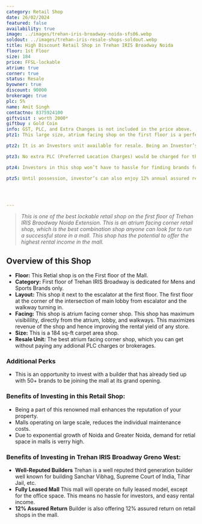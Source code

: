 ```yaml
---
category: Retail Shop
date: 26/02/2024
featured: false
availability: true
image: ../images/trehan-iris-broadway-noida-sfs06.webp
soldout: ../images/trehan-iris-resale-shops-soldout.webp
title: High Discount Retail Shop in Trehan IRIS Broadway Noida
floor: 1st Floor
size: 184
price: FFSL-lockable
atrium: true
corner: true
status: Resale
byowner: true
discount: 90000
brokerage: true
plc: 5%
name: Amit Singh
contactno: 8375924100
giftvisit : worth 2000*
giftbuy : Gold Coin
info: GST, PLC, and Extra Changes is not included in the price above.
ptz1: This large size, atrium facing shop on the first floor is a perfect match for an established mens and sports brand. Trehan already has tied up with multiple such brand for renting shops upon opening.

ptz2: It is an Investors unit available for resale. Being an Investor’s unit being directly sold, there won’t be any brokerage included in the price.

ptz3: No extra PLC (Preferred Location Charges) would be charged for this shop even though the shop is atrium facing and right beside the escalators.

ptz4: Investors in this shop won’t have to hassle for finding brands for renting the shop to, this hassle will be taken care by the builder only.

ptz5: Until possession, investor’s can also enjoy 12% annual assured return by the builder.




---
```


> _This is one of the best lockable retail shop on the first floor of Trehan IRIS Braodway Noida Extension. This is an atrium facing corner retail shop, which is the best combination shop anyone can look for to run a successful store in a mall. This shop has the potential to offer the highest rental income in the mall._

## Overview of this Shop
* **Floor:** This Retial shop is on the First floor of the Mall.
* **Category:** First floor of Trehan IRIS Broadway is dedicated for Mens and Sports Brands only.
* **Layout:** This shop it next to the escalator at the first floor. The first floor at the corner of the intersection of main lobby from escalator and the walkway turning in.
* **Facing:** This shop is atrium facing corner shop. This shop has maximum visibilility, directly from the atrium, lobby, and walkways. This maximizes revenue of the shop and hence improving the rental yield of any store.
* **Size:** This is a 184 sq-ft carpet area shop.
* **Resale Unit:** The best atrium facing corner shop, which you can get without paying any addional PLC charges or brokerages.

### Additional Perks
* This is an opportunity to invest with a builder that has already tied up with 50+ brands to be joining the mall at its grand opening.

### Benefits of Investing in this Retail Shop:
* Being a part of this renowned mall enhances the reputation of your property.
* Malls operating on large scale, reduces the individual maintenance costs.
* Due to exponential growth of Noida and Greater Noida, demand for retial space in malls is verry high.

### Benefits of Investing in Trehan IRIS Broadway Greno West:
* **Well-Reputed Builders** Trehan is a well reputed third generation builder well known for building Sanchar Vibhag, Supreme Court of India, Tihar Jail, etc.
* **Fully Leased Mall** This mall will operate on fully leased model, except for the office space. This means no hassle for investors, and easy rental income.
* **12% Assured Return** Builder is also offering 12% assured return on retail shops in the mall.
